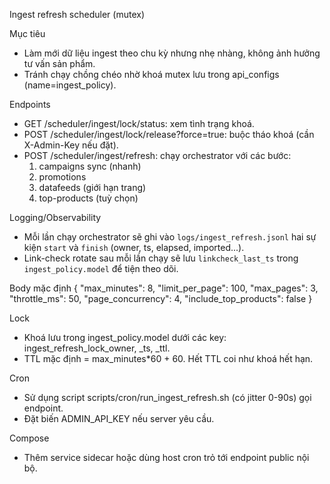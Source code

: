 Ingest refresh scheduler (mutex)

Mục tiêu
- Làm mới dữ liệu ingest theo chu kỳ nhưng nhẹ nhàng, không ảnh hưởng tư vấn sản phẩm.
- Tránh chạy chồng chéo nhờ khoá mutex lưu trong api_configs (name=ingest_policy).

Endpoints
- GET /scheduler/ingest/lock/status: xem tình trạng khoá.
- POST /scheduler/ingest/lock/release?force=true: buộc tháo khoá (cần X-Admin-Key nếu đặt).
- POST /scheduler/ingest/refresh: chạy orchestrator với các bước:
  1) campaigns sync (nhanh)
  2) promotions
  3) datafeeds (giới hạn trang)
  4) top-products (tuỳ chọn)

Logging/Observability
- Mỗi lần chạy orchestrator sẽ ghi vào `logs/ingest_refresh.jsonl` hai sự kiện `start` và `finish` (owner, ts, elapsed, imported...).
- Link-check rotate sau mỗi lần chạy sẽ lưu `linkcheck_last_ts` trong `ingest_policy.model` để tiện theo dõi.

Body mặc định
{
  "max_minutes": 8,
  "limit_per_page": 100,
  "max_pages": 3,
  "throttle_ms": 50,
  "page_concurrency": 4,
  "include_top_products": false
}

Lock
- Khoá lưu trong ingest_policy.model dưới các key: ingest_refresh_lock_owner, _ts, _ttl.
- TTL mặc định = max_minutes*60 + 60. Hết TTL coi như khoá hết hạn.

Cron
- Sử dụng script scripts/cron/run_ingest_refresh.sh (có jitter 0-90s) gọi endpoint.
- Đặt biến ADMIN_API_KEY nếu server yêu cầu.

Compose
- Thêm service sidecar hoặc dùng host cron trỏ tới endpoint public nội bộ.
